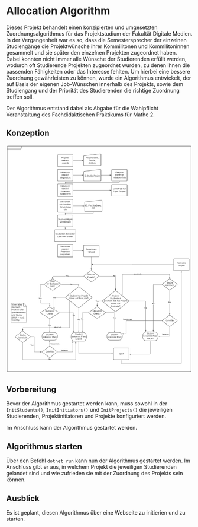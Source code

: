 # Allocation Algorithm

Dieses Projekt behandelt einen konzipierten und umgesetzten Zuordnungsalgorithmus für das Projektstudium der Fakultät Digitale Medien. In der Vergangenheit war es so, dass die Semestersprecher der einzelnen Studiengänge die Projektwünsche ihrer Kommilitonen und Kommilitoninnen gesammelt und sie später den einzelnen Projekten zugeordnet haben.
Dabei konnten nicht immer alle Wünsche der Studierenden erfüllt werden, wodurch oft Studierende Projekten zugeordnet wurden, zu denen ihnen die passenden Fähigkeiten oder das Interesse fehlten. Um hierbei eine bessere Zuordnung gewährleisten zu können, wurde ein Algorithmus entwickelt, der auf Basis der eigenen Job-Wünschen innerhalb des Projekts, sowie dem Studiengang und der Priorität des Studierenden die richtige Zuordnung treffen soll.

Der Algorithmus entstand dabei als Abgabe für die Wahlpflicht Veranstaltung des Fachdidaktischen Praktikums für Mathe 2.


## Konzeption

<img src="./Konzept des Algorithmus.PNG"/>

## Vorbereitung

Bevor der Algorithmus gestartet werden kann, muss sowohl in der ```InitStudents()```, ```InitInitiators()``` und ```InitProjects()``` die jeweiligen Studierenden, Projektinitiatoren und Projekte konfiguriert werden.

Im Anschluss kann der Algorithmus gestartet werden.

## Algorithmus starten

Über den Befehl ```dotnet run``` kann nun der Algorithmus gestartet werden. Im Anschluss gibt er aus, in welchem Projekt die jeweiligen Studierenden gelandet sind und wie zufrieden sie mit der Zuordnung des Projekts sein können.

## Ausblick

Es ist geplant, diesen Algorithmus über eine Webseite zu initierien und zu starten.

